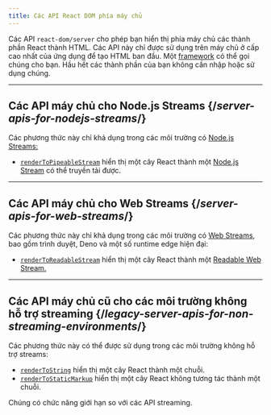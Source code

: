 ```yaml
---
title: Các API React DOM phía máy chủ
---
```


<Intro>

Các API `react-dom/server` cho phép bạn hiển thị phía máy chủ các thành phần React thành HTML. Các API này chỉ được sử dụng trên máy chủ ở cấp cao nhất của ứng dụng để tạo HTML ban đầu. Một [framework](/learn/start-a-new-react-project#production-grade-react-frameworks) có thể gọi chúng cho bạn. Hầu hết các thành phần của bạn không cần nhập hoặc sử dụng chúng.

</Intro>

---

## Các API máy chủ cho Node.js Streams {/*server-apis-for-nodejs-streams*/}

Các phương thức này chỉ khả dụng trong các môi trường có [Node.js Streams:](https://nodejs.org/api/stream.html)

* [`renderToPipeableStream`](/reference/react-dom/server/renderToPipeableStream) hiển thị một cây React thành một [Node.js Stream](https://nodejs.org/api/stream.html) có thể truyền tải được.

---

## Các API máy chủ cho Web Streams {/*server-apis-for-web-streams*/}

Các phương thức này chỉ khả dụng trong các môi trường có [Web Streams](https://developer.mozilla.org/en-US/docs/Web/API/Streams_API), bao gồm trình duyệt, Deno và một số runtime edge hiện đại:

* [`renderToReadableStream`](/reference/react-dom/server/renderToReadableStream) hiển thị một cây React thành một [Readable Web Stream.](https://developer.mozilla.org/en-US/docs/Web/API/ReadableStream)

---

## Các API máy chủ cũ cho các môi trường không hỗ trợ streaming {/*legacy-server-apis-for-non-streaming-environments*/}

Các phương thức này có thể được sử dụng trong các môi trường không hỗ trợ streams:

* [`renderToString`](/reference/react-dom/server/renderToString) hiển thị một cây React thành một chuỗi.
* [`renderToStaticMarkup`](/reference/react-dom/server/renderToStaticMarkup) hiển thị một cây React không tương tác thành một chuỗi.

Chúng có chức năng giới hạn so với các API streaming.
